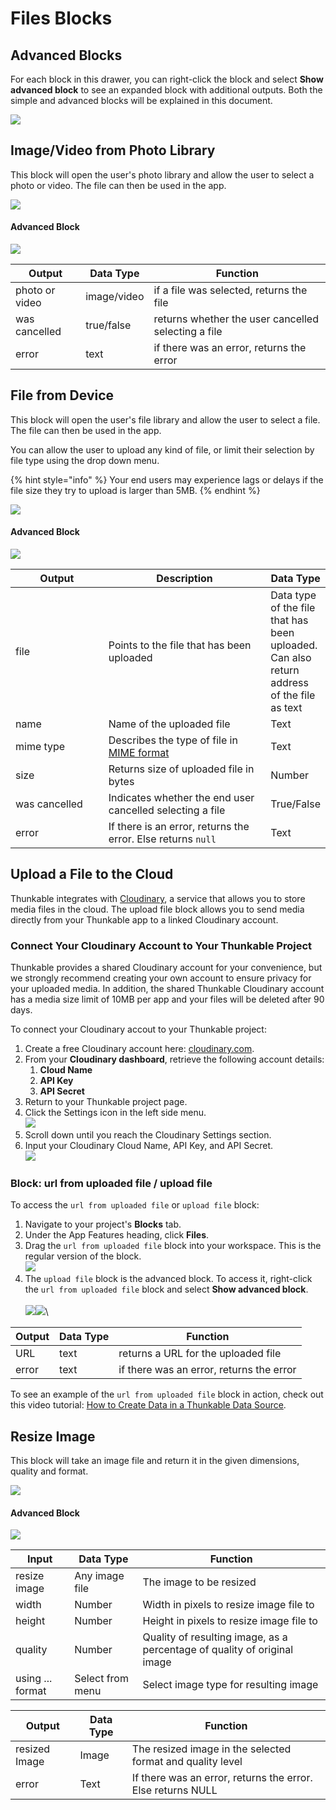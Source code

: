 # Files Blocks

## Advanced Blocks

For each block in this drawer, you can right-click the block and select **Show advanced block** to see an expanded block with additional outputs. Both the simple and advanced blocks will be explained in this document.

![](../../.gitbook/assets/phsav.png)

## Image/Video from Photo Library

This block will open the user's photo library and allow the user to select a photo or video. The file can then be used in the app.

![](<../../.gitbook/assets/photo video from lib.png>)

#### Advanced Block

![](../../.gitbook/assets/pvfladv.png)

| Output         | Data Type   | Function                                            |
| -------------- | ----------- | --------------------------------------------------- |
| photo or video | image/video | if a file was selected, returns the file            |
| was cancelled  | true/false  | returns whether the user cancelled selecting a file |
| error          | text        | if there was an error, returns the error            |

## File from Device

This block will open the user's file library and allow the user to select a file. The file can then be used in the app.

You can allow the user to upload any kind of file, or limit their selection by file type using the drop down menu.

{% hint style="info" %}
Your end users may experience lags or delays if the file size they try to upload is larger than 5MB.
{% endhint %}

![](../../.gitbook/assets/Untitled.png)

#### Advanced Block

![](<../../.gitbook/assets/file exp.png>)

<table><thead><tr><th width="150">Output</th><th width="287.76404494382024">Description</th><th>Data Type</th></tr></thead><tbody><tr><td>file</td><td>Points to the file that has been uploaded</td><td>Data type of the file that has been uploaded.<br>Can also return address of the file as text</td></tr><tr><td>name</td><td>Name of the uploaded file</td><td>Text</td></tr><tr><td>mime type</td><td>Describes the type of file in <a href="https://developer.mozilla.org/en-US/docs/Web/HTTP/Basics_of_HTTP/MIME_types">MIME format</a></td><td>Text</td></tr><tr><td>size</td><td>Returns size of uploaded file in bytes</td><td>Number</td></tr><tr><td>was cancelled</td><td>Indicates whether the end user cancelled selecting a file</td><td>True/False</td></tr><tr><td>error</td><td>If there is an error, returns the error. Else returns <code>null</code></td><td>Text</td></tr></tbody></table>

## Upload a File to the Cloud

Thunkable integrates with [Cloudinary](https://cloudinary.com/), a service that allows you to store media files in the cloud. The upload file block allows you to send media directly from your Thunkable app to a linked Cloudinary account.

### Connect Your Cloudinary Account to Your Thunkable Project

Thunkable provides a shared Cloudinary account for your convenience, but we strongly recommend creating your own account to ensure privacy for your uploaded media. In addition, the shared Thunkable Cloudinary account has a media size limit of 10MB per app and your files will be deleted after 90 days.

To connect your Cloudinary accout to your Thunkable project:

1. Create a free Cloudinary account here: [cloudinary.com](https://cloudinary.com/).
2. From your **Cloudinary dashboard**, retrieve the following account details:&#x20;
   1. **Cloud Name**
   2. **API Key**
   3. **API Secret**
3. Return to your Thunkable project page.
4. Click the Settings icon in the left side menu.\
   ![](<../../.gitbook/assets/Settings icon w arrow callout.png>)
5. Scroll down until you reach the Cloudinary Settings section.
6. Input your Cloudinary Cloud Name, API Key, and API Secret.\
   ![](<../../.gitbook/assets/Settings  Cloudinary Settings.png>)

### Block: url from uploaded file / upload file

To access the `url from uploaded file` or `upload file` block:

1. Navigate to your project's **Blocks** tab.
2. Under the App Features heading, click **Files**.&#x20;
3. Drag the `url from uploaded file` block into your workspace. This is the regular version of the block.\
   ![](<../../.gitbook/assets/url from uploaded file block.png>)
4. The `upload file` block is the advanced block. To access it, right-click the `url from uploaded file` block and select **Show advanced block**.\
   \
   ![](<../../.gitbook/assets/url from uploaded file block  right click menu  advanced block.png>)![](<../../.gitbook/assets/upload file block v2.png>)\


| Output | Data Type | Function                                 |
| ------ | --------- | ---------------------------------------- |
| URL    | text      | returns a URL for the uploaded file      |
| error  | text      | if there was an error, returns the error |

To see an example of the `url from uploaded file` block in action, check out this video tutorial: [How to Create Data in a Thunkable Data Source](https://youtu.be/mxyjQRv4aDg?t=295).

## Resize Image

This block will take an image file and return it in the given dimensions, quality and format.

![](<../../.gitbook/assets/Screen Shot 2021-11-02 at 3.33.23 PM.png>)

#### Advanced Block

![](../../.gitbook/assets/advanced.png)

| Input            | Data Type        | Function                                                                 |
| ---------------- | ---------------- | ------------------------------------------------------------------------ |
| resize image     | Any image file   | The image to be resized                                                  |
| width            | Number           | Width in pixels to resize image file to                                  |
| height           | Number           | Height in pixels to resize image file to                                 |
| quality          | Number           | Quality of resulting image, as a percentage of quality of original image |
| using ... format | Select from menu | Select image type for resulting image                                    |

| Output        | Data Type | Function                                                    |
| ------------- | --------- | ----------------------------------------------------------- |
| resized Image | Image     | The resized image in the selected format and quality level  |
| error         | Text      | If there was an error, returns the error. Else returns NULL |

